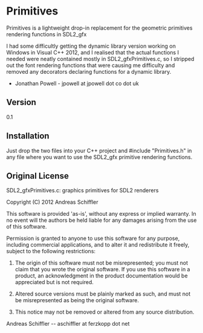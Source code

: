 Primitives
=========

Primitives is a lightweight drop-in replacement for the geometric primitives rendering functions in SDL2_gfx

I had some difficultly getting the dynamic library version working on Windows in Visual C++ 2012, and I realised that the actual functions I needed were neatly contained mostly in SDL2_gfxPrimitives.c, so I stripped out the font rendering functions that were causing me difficulty and removed any decorators declaring functions for a dynamic library.

- Jonathan Powell - jpowell at jpowell dot co dot uk

Version
-

0.1

Installation
--------------

Just drop the two files into your C++ project and #include "Primitives.h" in any file where you want to use the SDL2_gfx primitive rendering functions.


Original License
-




SDL2_gfxPrimitives.c: graphics primitives for SDL2 renderers

Copyright (C) 2012  Andreas Schiffler

This software is provided 'as-is', without any express or implied
warranty. In no event will the authors be held liable for any damages
arising from the use of this software.

Permission is granted to anyone to use this software for any purpose,
including commercial applications, and to alter it and redistribute it
freely, subject to the following restrictions:

1. The origin of this software must not be misrepresented; you must not
claim that you wrote the original software. If you use this software
in a product, an acknowledgment in the product documentation would be
appreciated but is not required.

2. Altered source versions must be plainly marked as such, and must not be
misrepresented as being the original software.

3. This notice may not be removed or altered from any source
distribution.

Andreas Schiffler -- aschiffler at ferzkopp dot net
